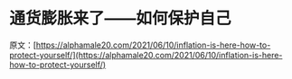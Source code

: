 # 通货膨胀来了——如何保护自己

原文：[https://alphamale20.com/2021/06/10/inflation-is-here-how-to-protect-yourself/](https://alphamale20.com/2021/06/10/inflation-is-here-how-to-protect-yourself/)